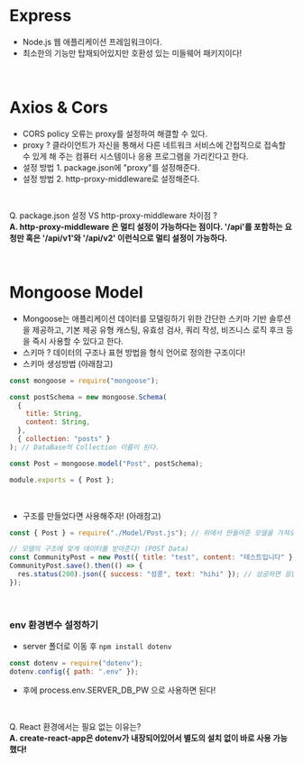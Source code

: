 # Express

- Node.js 웹 애플리케이션 프레임워크이다. 
- 최소한의 기능만 탑재되어있지만 호환성 있는 미들웨어 패키지이다!

<br/>

# Axios & Cors

- CORS policy 오류는 proxy를 설정하여 해결할 수 있다.
- proxy ? 클라이언트가 자신을 통해서 다른 네트워크 서비스에 간접적으로 접속할 수 있게 해 주는 컴퓨터 시스템이나 응용 프로그램을 가리킨다고 한다.
- 설정 방법 1. package.json에 "proxy"를 설정해준다.
- 설정 방법 2. http-proxy-middleware로 설정해준다.

<br/>

Q. package.json 설정 VS http-proxy-middleware 차이점 ? <br/>
**A. http-proxy-middleware 은 멀티 설정이 가능하다는 점이다. '/api'를 포함하는 요청만 혹은 '/api/v1'와 '/api/v2' 이런식으로 멀티 설정이 가능하다.**

<br/>

# Mongoose Model

- Mongoose는 애플리케이션 데이터를 모델링하기 위한 간단한 스키마 기반 솔루션을 제공하고, 기본 제공 유형 캐스팅, 유효성 검사, 쿼리 작성, 비즈니스 로직 후크 등을 즉시 사용할 수 있다고 한다.
- 스키마 ? 데이터의 구조나 표현 방법을 형식 언어로 정의한 구조이다!
- 스키마 생성방법 (아래참고)

```js
const mongoose = require("mongoose");

const postSchema = new mongoose.Schema(
  {
    title: String,
    content: String,
  },
  { collection: "posts" }
); // DataBase의 Collection 이름이 된다.

const Post = mongoose.model("Post", postSchema);

module.exports = { Post };
```

<br/>

- 구조를 만들었다면 사용해주자! (아래참고)

```js
const { Post } = require("./Model/Post.js"); // 위에서 만들어준 모델을 가져오고

// 모델의 구조에 맞게 데이터를 받아준다! (POST Data)
const CommunityPost = new Post({ title: "test", content: "테스트입니다" });
CommunityPost.save().then(() => {
  res.status(200).json({ success: "성콩", text: "hihi" }); // 성공하면 응답을 보내준다!
});
```

<br/>

### env 환경변수 설정하기

- server 폴더로 이동 후 `npm install dotenv`

```js
const dotenv = require("dotenv");
dotenv.config({ path: ".env" });
```

- 후에 process.env.SERVER_DB_PW 으로 사용하면 된다!

<br/>

Q. React 환경에서는 필요 없는 이유는? <br/>
**A. create-react-app은 dotenv가 내장되어있어서 별도의 설치 없이 바로 사용 가능했다!**

<br/>
<br/>
